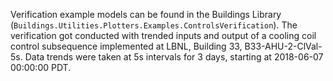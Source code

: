 Verification example models can be found in the Buildings 
Library (``Buildings.Utilities.Plotters.Examples.ControlsVerification``).
The verification got conducted with trended inputs and output of a
cooling coil control subsequence implemented at LBNL, Building 33, 
B33-AHU-2-ClVal-5s. Data trends were taken at 5s intervals for 
3 days, starting at 2018-06-07 00:00:00 PDT.
